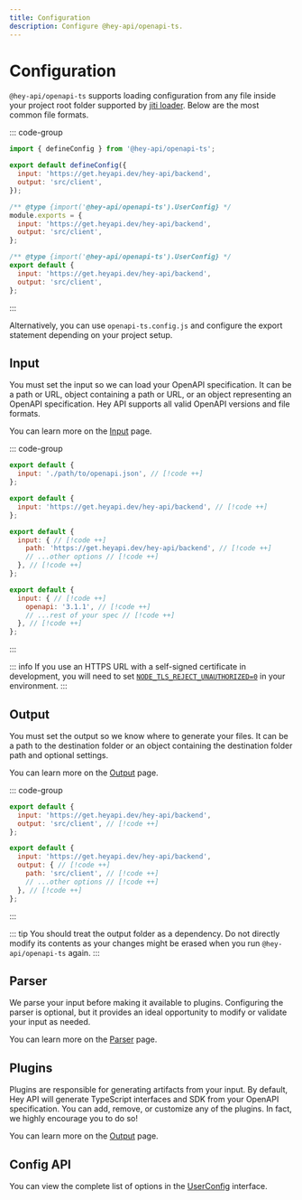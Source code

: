 ```yaml
---
title: Configuration
description: Configure @hey-api/openapi-ts.
---
```


# Configuration

`@hey-api/openapi-ts` supports loading configuration from any file inside your project root folder supported by [jiti loader](https://github.com/unjs/c12?tab=readme-ov-file#-features). Below are the most common file formats.

::: code-group

```js [openapi-ts.config.ts]
import { defineConfig } from '@hey-api/openapi-ts';

export default defineConfig({
  input: 'https://get.heyapi.dev/hey-api/backend',
  output: 'src/client',
});
```

```js [openapi-ts.config.cjs]
/** @type {import('@hey-api/openapi-ts').UserConfig} */
module.exports = {
  input: 'https://get.heyapi.dev/hey-api/backend',
  output: 'src/client',
};
```

```js [openapi-ts.config.mjs]
/** @type {import('@hey-api/openapi-ts').UserConfig} */
export default {
  input: 'https://get.heyapi.dev/hey-api/backend',
  output: 'src/client',
};
```

:::

Alternatively, you can use `openapi-ts.config.js` and configure the export statement depending on your project setup.

<!--
TODO: uncomment after c12 supports multiple configs
see https://github.com/unjs/c12/issues/92
-->
<!-- ### Multiple Clients

If you want to generate multiple clients with a single `openapi-ts` command, you can provide an array of configuration objects.

```js
import { defineConfig } from '@hey-api/openapi-ts';

export default defineConfig([
  {
    input: 'path/to/openapi_one.json',
    output: 'src/client_one',
    plugins: ['legacy/fetch'],
  },
  {
    input: 'path/to/openapi_two.json',
    output: 'src/client_two',
    plugins: ['legacy/axios'],
  },
])
``` -->

## Input

You must set the input so we can load your OpenAPI specification. It can be a path or URL, object containing a path or URL, or an object representing an OpenAPI specification. Hey API supports all valid OpenAPI versions and file formats.

You can learn more on the [Input](/openapi-ts/configuration/input) page.

::: code-group

```js [path]
export default {
  input: './path/to/openapi.json', // [!code ++]
};
```

```js [url]
export default {
  input: 'https://get.heyapi.dev/hey-api/backend', // [!code ++]
};
```

<!-- prettier-ignore-start -->
```js [object]
export default {
  input: { // [!code ++]
    path: 'https://get.heyapi.dev/hey-api/backend', // [!code ++]
    // ...other options // [!code ++]
  }, // [!code ++]
};
```
<!-- prettier-ignore-end -->
<!-- prettier-ignore-start -->
```js [spec]
export default {
  input: { // [!code ++]
    openapi: '3.1.1', // [!code ++]
    // ...rest of your spec // [!code ++]
  }, // [!code ++]
};
```
<!-- prettier-ignore-end -->

:::

::: info
If you use an HTTPS URL with a self-signed certificate in development, you will need to set [`NODE_TLS_REJECT_UNAUTHORIZED=0`](https://github.com/hey-api/openapi-ts/issues/276#issuecomment-2043143501) in your environment.
:::

## Output

You must set the output so we know where to generate your files. It can be a path to the destination folder or an object containing the destination folder path and optional settings.

You can learn more on the [Output](/openapi-ts/configuration/output) page.

::: code-group

```js [path]
export default {
  input: 'https://get.heyapi.dev/hey-api/backend',
  output: 'src/client', // [!code ++]
};
```

<!-- prettier-ignore-start -->
```js [object]
export default {
  input: 'https://get.heyapi.dev/hey-api/backend',
  output: { // [!code ++]
    path: 'src/client', // [!code ++]
    // ...other options // [!code ++]
  }, // [!code ++]
};
```
<!-- prettier-ignore-end -->

:::

::: tip
You should treat the output folder as a dependency. Do not directly modify its contents as your changes might be erased when you run `@hey-api/openapi-ts` again.
:::

## Parser

We parse your input before making it available to plugins. Configuring the parser is optional, but it provides an ideal opportunity to modify or validate your input as needed.

You can learn more on the [Parser](/openapi-ts/configuration/parser) page.

## Plugins

Plugins are responsible for generating artifacts from your input. By default, Hey API will generate TypeScript interfaces and SDK from your OpenAPI specification. You can add, remove, or customize any of the plugins. In fact, we highly encourage you to do so!

You can learn more on the [Output](/openapi-ts/output) page.

## Config API

You can view the complete list of options in the [UserConfig](https://github.com/hey-api/openapi-ts/blob/main/packages/openapi-ts/src/types/config.d.ts) interface.

<!--@include: ../partials/examples.md-->
<!--@include: ../partials/sponsors.md-->
